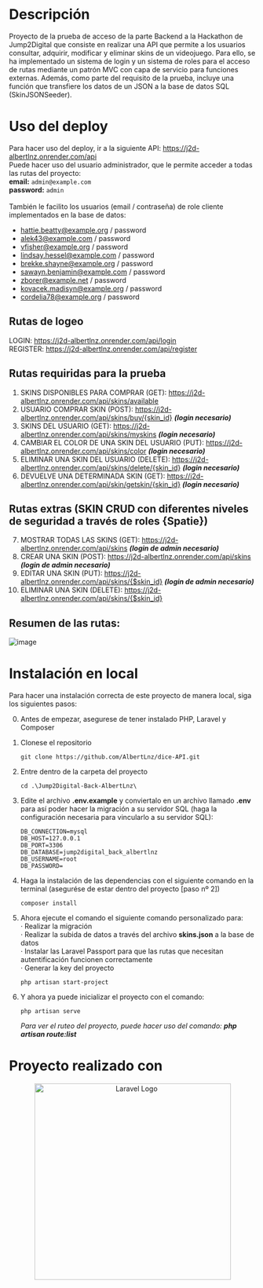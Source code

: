 # Descripción
Proyecto de la prueba de acceso de la parte Backend a la Hackathon de Jump2Digital que consiste en realizar una API que permite a los usuarios consultar, adquirir, modificar y eliminar skins de un videojuego. Para ello, se ha implementado un sistema de login y un sistema de roles para el acceso de rutas mediante un patrón MVC con capa de servicio para funciones externas. Además, como parte del requisito de la prueba, incluye una función que transfiere los datos de un JSON a la base de datos SQL (SkinJSONSeeder).

# Uso del deploy
Para hacer uso del deploy, ir a la siguiente API: https://j2d-albertlnz.onrender.com/api <br>
Puede hacer uso del usuario administrador, que le permite acceder a todas las rutas del proyecto: <br>
    **email:** ```
	admin@example.com
	```
 <br>
    **password:** ```
	admin
	```
<br><br>
También le facilito los usuarios (email / contraseña) de role cliente implementados en la base de datos:
 - hattie.beatty@example.org / password
 - alek43@example.com / password
 - vfisher@example.org / password
 - lindsay.hessel@example.com / password
 - brekke.shayne@example.org / password
 - sawayn.benjamin@example.com / password
 - zborer@example.net / password
 - kovacek.madisyn@example.org / password
 - cordelia78@example.org / password

## Rutas de logeo
LOGIN: https://j2d-albertlnz.onrender.com/api/login <br>
REGISTER: https://j2d-albertlnz.onrender.com/api/register

## Rutas requiridas para la prueba
1. SKINS DISPONIBLES PARA COMPRAR (GET): https://j2d-albertlnz.onrender.com/api/skins/available
2. USUARIO COMPRAR SKIN (POST): https://j2d-albertlnz.onrender.com/api/skins/buy/{skin_id} ***(login necesario)***
3. SKINS DEL USUARIO (GET): https://j2d-albertlnz.onrender.com/api/skins/myskins ***(login necesario)***
4. CAMBIAR EL COLOR DE UNA SKIN DEL USUARIO (PUT): https://j2d-albertlnz.onrender.com/api/skins/color ***(login necesario)***
5. ELIMINAR UNA SKIN DEL USUARIO (DELETE): https://j2d-albertlnz.onrender.com/api/skins/delete/{skin_id} ***(login necesario)***
6. DEVUELVE UNA DETERMINADA SKIN (GET): https://j2d-albertlnz.onrender.com/api/skin/getskin/{skin_id} ***(login necesario)***

## Rutas extras (SKIN CRUD con diferentes niveles de seguridad a través de roles {Spatie})
7. MOSTRAR TODAS LAS SKINS (GET): https://j2d-albertlnz.onrender.com/api/skins ***(login de admin necesario)***
8. CREAR UNA SKIN (POST): https://j2d-albertlnz.onrender.com/api/skins ***(login de admin necesario)***
9. EDITAR UNA SKIN (PUT): https://j2d-albertlnz.onrender.com/api/skins/{$skin_id} ***(login de admin necesario)***
10. ELIMINAR UNA SKIN (DELETE): https://j2d-albertlnz.onrender.com/api/skins/{$skin_id}

## Resumen de las rutas:
![image](https://github.com/AlbertLnz/Jump2Digital-Back-AlbertLnz/assets/120119395/3e9e62cc-8d62-4fc6-80ba-21e87072f42a)


# Instalación en local
Para hacer una instalación correcta de este proyecto de manera local, siga los siguientes pasos: <br>

0. Antes de empezar, asegurese de tener instalado PHP, Laravel y Composer
    
1. Clonese el repositorio
    ```
	git clone https://github.com/AlbertLnz/dice-API.git
	```
2. Entre dentro de la carpeta del proyecto
    ```
	cd .\Jump2Digital-Back-AlbertLnz\
	```
    
3. Edite el archivo **.env.example** y conviertalo en un archivo llamado **.env** para así poder hacer la migración a su servidor SQL (haga la configuración necesaria para vincularlo a su servidor SQL):
    ```
	DB_CONNECTION=mysql
    DB_HOST=127.0.0.1
    DB_PORT=3306
    DB_DATABASE=jump2digital_back_albertlnz
    DB_USERNAME=root
    DB_PASSWORD=
	```

4. Haga la instalación de las dependencias con el siguiente comando en la terminal (asegurése de estar dentro del proyecto [paso nº 2])
    ```
	composer install
	```
   
5. Ahora ejecute el comando el siguiente comando personalizado para: <br>
    · Realizar la migración <br>
    · Realizar la subida de datos a través del archivo **skins.json** a la base de datos <br>
    · Instalar las Laravel Passport para que las rutas que necesitan autentificación funcionen correctamente <br>
    · Generar la key del proyecto <br>
    ```
	php artisan start-project
    ```

6. Y ahora ya puede inicializar el proyecto con el comando:
    ```
	php artisan serve
	```

    *Para ver el ruteo del proyecto, puede hacer uso del comando: **php artisan route:list***


# Proyecto realizado con
<p align="center"><a href="https://laravel.com" target="_blank"><img src="https://raw.githubusercontent.com/laravel/art/master/logo-lockup/5%20SVG/2%20CMYK/1%20Full%20Color/laravel-logolockup-cmyk-red.svg" width="400" alt="Laravel Logo"></a></p>

